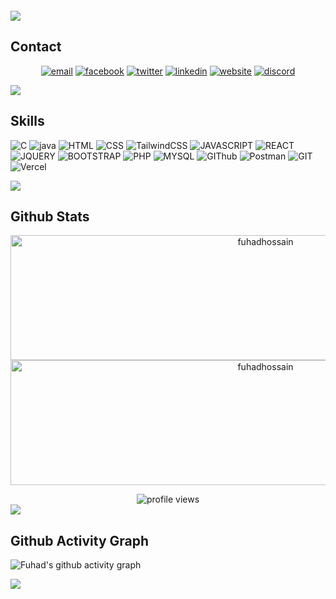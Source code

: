 <!--  <img align="left" src="https://user-images.githubusercontent.com/65187002/144930161-2f783401-8d27-4fdf-a2f7-cc0ba32f1f1f.gif" width="21%" style="display:inline;"><img align="right" src="https://user-images.githubusercontent.com/65187002/144930161-2f783401-8d27-4fdf-a2f7-cc0ba32f1f1f.gif" width="21%" style="display:inline;"> -->

<p align="center">
 <a href="https://github.com/fuhadhossain" target="_blank">
        <img src="https://github-widgetbox.vercel.app/api/profile?username=fuhadhossain&data=followers,repositories,stars,commits&theme=dark" alt="GitHub WidgetBox" width="90%" height="0%">
 </a>
</p>

<img src="https://user-images.githubusercontent.com/73097560/115834477-dbab4500-a447-11eb-908a-139a6edaec5c.gif">

## Contact
<p align="center">
<a href="mailto:fuhad.hossain@micronetbd.org" target="_blank"><img src="https://img.shields.io/badge/Gmail-D14836?style=for-the-badge&logo=gmail&logoColor=white" alt="email" /></a> 
<a href="https://www.facebook.com/fuhadhossain" target="_blank"><img src="https://img.shields.io/badge/Facebook-%231877F2.svg?style=for-the-badge&logo=Facebook&logoColor=white" alt="facebook" /></a> 
<a href="https://twitter.com/fuhad_hossain" target="blank"><img src="https://img.shields.io/badge/Twitter-%231DA1F2.svg?style=for-the-badge&logo=Twitter&logoColor=white" alt="twitter" /></a> 
<a href="https://www.linkedin.com/in/fuhad-hossain/" target="_blank"><img src="https://img.shields.io/badge/linkedin-%230077B5.svg?style=for-the-badge&logo=linkedin&logoColor=white" alt="linkedin" /></a>
<a href="https://sites.google.com/view/fuhadhossain" target="_blank"><img src="https://img.shields.io/badge/google-4285F4?style=for-the-badge&logo=google&logoColor=white" alt="website" /></a>
<a href="https://discordapp.com/users/fuhadhossain" target="_blank"><img src="https://img.shields.io/badge/Discord-%235865F2.svg?style=for-the-badge&logo=discord&logoColor=white" alt="discord" /></a>
 </p>
 
 <img src="https://user-images.githubusercontent.com/73097560/115834477-dbab4500-a447-11eb-908a-139a6edaec5c.gif">
  
## Skills
<p>
<img alt="C" src="https://img.shields.io/badge/c-%2300599C.svg?style=for-the-badge&logo=&logoColor=white">
<img alt="java" src="https://img.shields.io/badge/java-%23ED8B00.svg?style=for-the-badge&logo=openjdk&logoColor=white">
<img alt="HTML" src="https://img.shields.io/badge/html5-%23E34F26.svg?style=for-the-badge&logo=html5&logoColor=white"> 
<img alt="CSS" src="https://img.shields.io/badge/css3-%231572B6.svg?style=for-the-badge&logo=css3&logoColor=white"> 
<img alt="TailwindCSS" src="https://img.shields.io/badge/tailwindcss-%2338B2AC.svg?style=for-the-badge&logo=css3&logoColor=white"> 
<img alt="JAVASCRIPT" src="https://img.shields.io/badge/javascript-%23323330.svg?style=for-the-badge&logo=javascript&logoColor=%23F7DF1E"> 
<img alt="REACT" src="https://img.shields.io/badge/react-%2320232a.svg?style=for-the-badge&logo=react&logoColor=%2361DAFB">
<img alt="JQUERY" src="https://img.shields.io/badge/jquery-%230769AD.svg?style=for-the-badge&logo=jquery&logoColor=white"> 
<img alt="BOOTSTRAP" src="https://img.shields.io/badge/bootstrap-%238511FA.svg?style=for-the-badge&logo=bootstrap&logoColor=white"> 
<img alt="PHP" src="https://img.shields.io/badge/php-%23777BB4.svg?style=for-the-badge&logo=php&logoColor=white">
<img alt="MYSQL" src="https://img.shields.io/badge/mysql-%2300f.svg?style=for-the-badge&logo=mysql&logoColor=white">
<img alt="GIThub" src="https://img.shields.io/badge/github-%23121011.svg?style=for-the-badge&logo=git&logoColor=white">
<img alt="Postman" src="https://img.shields.io/badge/Postman-FF6C37?style=for-the-badge&logo=&logoColor=white">
<img alt="GIT" src="https://img.shields.io/badge/git-%23F05033.svg?style=for-the-badge&logo=git&logoColor=white">
<img alt="Vercel" src="https://img.shields.io/badge/vercel-%23000000.svg?style=for-the-badge&logo=react&logoColor=%2361DAFB">
</p>

 <img src="https://user-images.githubusercontent.com/73097560/115834477-dbab4500-a447-11eb-908a-139a6edaec5c.gif">
 
## Github Stats

<p align="center">
<a href="https://github.com/fuhadhossain">
  <img width="800" height="200" src="https://github-readme-stats.vercel.app/api/top-langs/?username=fuhadhossain&theme=codeSTACKr&bg_color=00000000&hide_border=true&layout=compact&include_all_commits=true&count_private=true&disable_animations=true" alt="fuhadhossain"/>
  <img width="800" height="200" src="https://streak-stats.demolab.com?user=fuhadhossain&theme=codeSTACKr&bg_color=00000000&hide_border=true&layout=compact&include_all_commits=true&count_private=true&disable_animations=true" alt="fuhadhossain"/>
  </a> 
</p>

<div id="header" align="center">
  <img src="https://komarev.com/ghpvc/?username=fuhadhossain&style=for-the-badge&color=orange" alt="profile views"/>
</div>

 <img src="https://user-images.githubusercontent.com/73097560/115834477-dbab4500-a447-11eb-908a-139a6edaec5c.gif">

## Github Activity Graph
![Fuhad's github activity graph](https://github-readme-activity-graph.vercel.app/graph?username=fuhadhossain&theme=codeSTACKr)

 <img src="https://user-images.githubusercontent.com/73097560/115834477-dbab4500-a447-11eb-908a-139a6edaec5c.gif">
